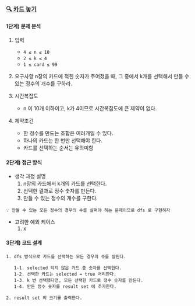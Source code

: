 
### [🔍 카드 놓기](https://www.acmicpc.net/problem/5568)



#### 1단계) 문제 분석

1. 입력
    - `4 ≤ n ≤ 10`
    - `2 ≤ k ≤ 4`
    - `1 ≤ card ≤ 99`


2. 요구사항
   n장의 카드에 적힌 숫자가 주어졌을 때, 그 중에서 k개를 선택해서 만들 수 있는 정수의 개수를 구하라.


3. 시간복잡도
    - n 이 10개 이하이고, k가 4이므로 시간복잡도에 큰 제약이 없다.


4. 제약조건
    - 한 정수를 만드는 조합은 여러개일 수 있다.
    - 하나의 카드는 한 번만 선택해야 한다. 
    - 카드를 선택하는 순서는 유의미함

#### 2단계) 접근 방식

- 생각 과정 설명
    1. n장의 카드에서 k개의 카드를 선택한다.
    2. 선택한 결과로 정수 숫자를 만든다.
    3. 만들 수 있는 정수의 개수를 구한다. 

`💡️ 만들 수 있는 모든 정수의 경우의 수를 살펴야 하는 문제이므로 dfs 로 구현하자`

- 고려한 예외 케이스
    1. x

#### 3단계) 코드 설계
 
    1. dfs 방식으로 카드를 선택하는 모든 경우의 수를 살핀다.

       1-1. selected 되지 않은 카드 중 숫자를 선택한다.
       1-2. 선택한 카드는 selected = true 처리한다.
       1-3. k 번 선택했다면, 모든 선택한 카드로 정수 숫자를 만든다.
       1-4. 만든 정수 숫자를 result set 에 추가한다.

    2. result set 의 크기를 출력한다.
